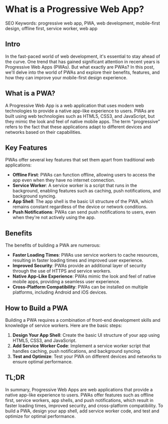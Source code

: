**What is a Progressive Web App?**
============================

SEO Keywords: progressive web app, PWA, web development, mobile-first design, offline first, service worker, web app

**Intro**
--------

In the fast-paced world of web development, it's essential to stay ahead of the curve. One trend that has gained significant attention in recent years is Progressive Web Apps (PWAs). But what exactly are PWAs? In this post, we'll delve into the world of PWAs and explore their benefits, features, and how they can improve your mobile-first design experience.

**What is a PWA?**
----------------

A Progressive Web App is a web application that uses modern web technologies to provide a native app-like experience to users. PWAs are built using web technologies such as HTML5, CSS3, and JavaScript, but they mimic the look and feel of native mobile apps. The term "progressive" refers to the fact that these applications adapt to different devices and networks based on their capabilities.

**Key Features**
--------------

PWAs offer several key features that set them apart from traditional web applications:

* **Offline First**: PWAs can function offline, allowing users to access the app even when they have no internet connection.
* **Service Worker**: A service worker is a script that runs in the background, enabling features such as caching, push notifications, and background syncing.
* **App Shell**: The app shell is the basic UI structure of the PWA, which remains constant regardless of the device or network conditions.
* **Push Notifications**: PWAs can send push notifications to users, even when they're not actively using the app.

**Benefits**
------------

The benefits of building a PWA are numerous:

* **Faster Loading Times**: PWAs use service workers to cache resources, resulting in faster loading times and improved user experience.
* **Improved Security**: PWAs provide an additional layer of security through the use of HTTPS and service workers.
* **Native App-Like Experience**: PWAs mimic the look and feel of native mobile apps, providing a seamless user experience.
* **Cross-Platform Compatibility**: PWAs can be installed on multiple platforms, including Android and iOS devices.

**How to Build a PWA**
----------------------

Building a PWA requires a combination of front-end development skills and knowledge of service workers. Here are the basic steps:

1. **Design Your App Shell**: Create the basic UI structure of your app using HTML5, CSS3, and JavaScript.
2. **Add Service Worker Code**: Implement a service worker script that handles caching, push notifications, and background syncing.
3. **Test and Optimize**: Test your PWA on different devices and networks to ensure optimal performance.

**TL;DR**
---------

In summary, Progressive Web Apps are web applications that provide a native app-like experience to users. PWAs offer features such as offline first, service workers, app shells, and push notifications, which result in faster loading times, improved security, and cross-platform compatibility. To build a PWA, design your app shell, add service worker code, and test and optimize for optimal performance.